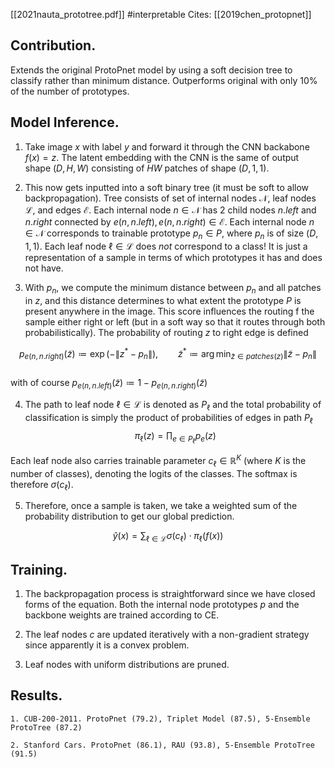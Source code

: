 [[2021nauta_prototree.pdf]]
#interpretable
Cites: [[2019chen_protopnet]]
## Contribution. 

   Extends the original ProtoPnet model by using a soft decision tree to classify rather than minimum distance. Outperforms original with only 10% of the number of prototypes. 

## Model Inference. 

   1. Take image $x$ with label $y$ and forward it through the CNN backabone $f(x) = z$. The latent embedding with the CNN is the same of output shape $(D, H, W)$ consisting of $HW$ patches of shape $(D, 1, 1)$. 

   2. This now gets inputted into a soft binary tree (it must be soft to allow backpropagation). Tree consists of set of internal nodes $\mathcal{N}$, leaf nodes $\mathcal{L}$, and edges $\mathcal{E}$. Each internal node $n \in \mathcal{N}$ has 2 child nodes $n.left$ and $n.right$ connected by $e(n, n.left), e(n, n.right) \in \mathcal{E}$. Each internal node $n \in \mathcal{N}$ corresponds to trainable prototype $p_n \in P$, where $p_n$ is of size $(D, 1, 1)$. Each leaf node $\ell \in \mathcal{L}$ does *not* correspond to a class! It is just a representation of a sample in terms of which prototypes it has and does not have. 

   3. With $p_n$, we compute the minimum distance between $p_n$ and all patches in $z$, and this distance determines to what extent the prototype $P$ is present anywhere in the image. This score influences the routing f the sample either right or left (but in a soft way so that it routes through both probabilistically). The probability of routing $z$ to right edge is defined 

   $$
        p_{e(n, n.right)} (\tilde{z}) \coloneqq \exp(- \| z^\ast - p_n \| ), \qquad \tilde{z}^\ast \coloneqq \arg \min_{\tilde{z} \in patches(z)} \| \tilde{z} - p_n \|
   $$   
   with of course $p_{e(n, n.left)} (\tilde{z}) \coloneqq 1 - p_{e(n, n.right)} (\tilde{z})$ 

   4. The path to leaf node $\ell \in \mathcal{L}$ is denoted as $P_\ell$ and the total probability of classification is simply the product of probabilities of edges in path $P_\ell$ 
   $$
        \pi_\ell (z) = \prod_{e \in P_\ell} p_e (z) 
   $$

   Each leaf node also carries trainable parameter $c_\ell \in \mathbb{R}^K$ (where $K$ is the number of classes), denoting the logits of the classes. The softmax is therefore $\sigma(c_\ell)$. 

   5. Therefore, once a sample is taken, we take a weighted sum of the probability distribution to get our global prediction. 

   $$
        \hat{y}(x) = \sum_{\ell \in \mathcal{L}} \sigma(c_\ell) \cdot \pi_\ell (f(x))
   $$

## Training. 

   1. The backpropagation process is straightforward since we have closed forms of the equation. Both the internal node prototypes $p$ and the backbone weights are trained according to CE.  

   2. The leaf nodes $c$ are updated iteratively with a non-gradient strategy since apparently it is a convex problem. 

   3. Leaf nodes with uniform distributions are pruned. 

## Results. 

    1. CUB-200-2011. ProtoPnet (79.2), Triplet Model (87.5), 5-Ensemble ProtoTree (87.2)

    2. Stanford Cars. ProtoPnet (86.1), RAU (93.8), 5-Ensemble ProtoTree (91.5)

